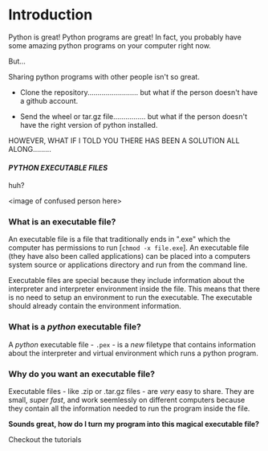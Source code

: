 # Introduction

Python is great! Python programs are great! In fact, you probably have some amazing python programs on your computer right now.

But... 

Sharing python programs with other people isn't so great.

 - Clone the repository......................... but what if the person doesn't have a github account.

 - Send the wheel or tar.gz file................ but what if the person doesn't have the right version of python installed.


HOWEVER, WHAT IF I TOLD YOU THERE HAS BEEN A SOLUTION ALL ALONG.........

#### *PYTHON EXECUTABLE FILES*

huh?

\<image of confused person here\>


### What is an executable file?

An executable file is a file that traditionally ends in ".exe" which the computer has permissions to run [`chmod -x file.exe`]. An executable file (they have also been called applications) can be placed into a computers system source or applications directory and run from the command line.

Executable files are special because they include information about the interpreter and interpreter environment inside the file.  This means that there is no need to setup an environment to run the executable. The executable should already contain the environment information.

### What is a *python* executable file?

A *python* executable file - `.pex` - is a *new* filetype that contains information about the interpreter and virtual environment which runs a python program.

### Why do you want an executable file?

Executable files - like .zip or .tar.gz files - are *very* easy to share.  They are small, *super fast*, and work seemlessly on different computers because they contain all the information needed to run the program inside the file.

**Sounds great, how do I turn my program into this magical executable file?**

Checkout the tutorials
